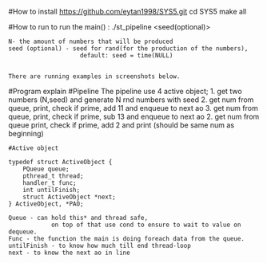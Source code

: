 #How to install
    https://github.com/eytan1998/SYS5.git
    cd SYS5
    make all

#How to run
    to run the main() :
   ./st_pipeline <N> <seed(optional)>

    N- the amount of numbers that will be produced
    seed (optional) - seed for rand(for the production of the numbers),
                        default: seed = time(NULL)


    There are running examples in screenshots below.

#Program explain
    #Pipeline
    The pipeline use 4 active object;
    1. get two numbers (N,seed) and generate N rnd numbers with seed
    2. get num from queue, print, check if prime, add 11 and enqueue to next ao
    3. get num from queue, print, check if prime, sub 13 and enqueue to next ao
    2. get num from queue print, check if prime, add 2 and print (should be same num as beginning)

    #Active object

    typedef struct ActiveObject {
        PQueue queue;
        pthread_t thread;
        handler_t func;
        int untilFinish;
        struct ActiveObject *next;
    } ActiveObject, *PAO;

    Queue - can hold this* and thread safe,
                on top of that use cond to ensure to wait to value on dequeue.
    Func - the function the main is doing foreach data from the queue.
    untilFinish - to know how much till end thread-loop
    next - to know the next ao in line
